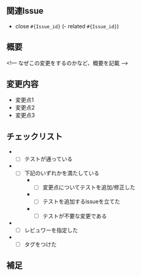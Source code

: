 ## 関連Issue

- close `#{Issue_id}`
(- related `#{Issue_id}`)

## 概要

<!—
なぜこの変更をするのかなど、概要を記載
—>

## 変更内容

- 変更点1
- 変更点2
- 変更点3

## チェックリスト
- - [ ] テストが通っている
- - [ ] 下記のいずれかを満たしている
    - - [ ] 変更点についてテストを追加/修正した
    - - [ ] テストを追加するissueを立てた
    - - [ ] テストが不要な変更である
- - [ ] レビュワーを指定した
- - [ ] タグをつけた

## 補足
